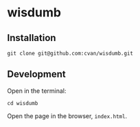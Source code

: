 # wisdumb

## Installation

    git clone git@github.com:cvan/wisdumb.git


## Development

Open in the terminal:

    cd wisdumb

Open the page in the browser, `index.html`.
